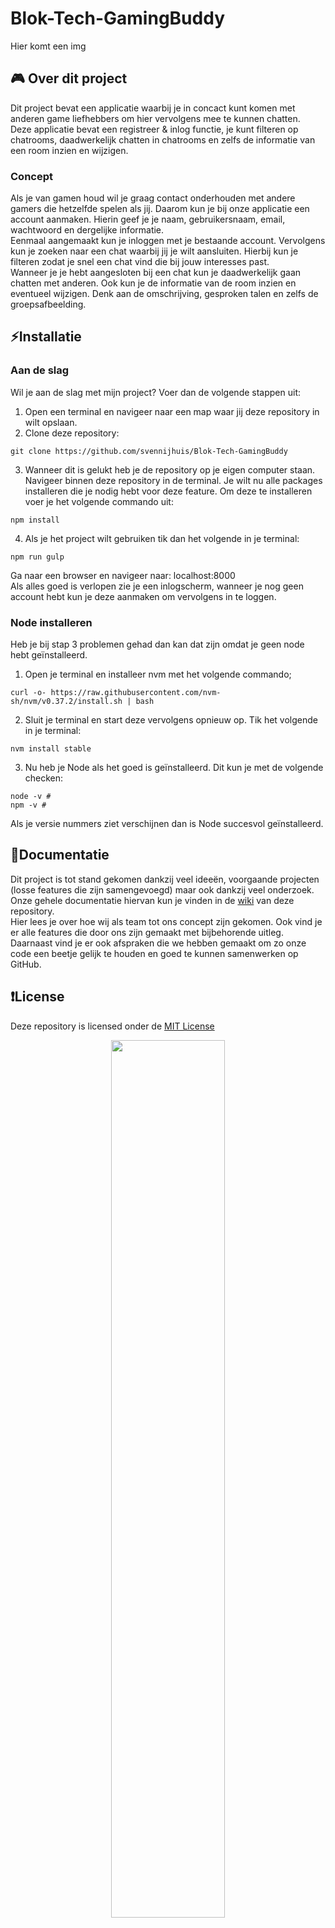 # Blok-Tech-GamingBuddy
Hier komt een img

## 🎮 Over dit project
Dit project bevat een applicatie waarbij je in concact kunt komen met anderen game liefhebbers om hier vervolgens
mee te kunnen chatten. <br>
Deze applicatie bevat een registreer & inlog functie, je kunt filteren op chatrooms, daadwerkelijk chatten in chatrooms en
zelfs de informatie van een room inzien en wijzigen.

### Concept
Als je van gamen houd wil je graag contact onderhouden met andere gamers die hetzelfde spelen als jij. Daarom kun je bij onze applicatie een account aanmaken. Hierin geef je je naam, gebruikersnaam, email, wachtwoord en dergelijke informatie. <br>
Eenmaal aangemaakt kun je inloggen met je bestaande account. Vervolgens kun je zoeken naar een chat waarbij jij je wilt aansluiten. Hierbij kun je filteren zodat je snel een chat vind die bij jouw interesses past. <br>
Wanneer je je hebt aangesloten bij een chat kun je daadwerkelijk gaan chatten met anderen. Ook kun je de informatie van de room inzien en eventueel wijzigen. Denk aan de omschrijving, gesproken talen en zelfs de groepsafbeelding.


## :zap:Installatie 
### Aan de slag
Wil je aan de slag met mijn project? Voer dan de volgende stappen uit: <br>
1.	Open een terminal en navigeer naar een map waar jij deze repository in wilt opslaan.
2.	Clone deze repository:
```
git clone https://github.com/svennijhuis/Blok-Tech-GamingBuddy
```
3.  Wanneer dit is gelukt heb je de repository op je eigen computer staan. Navigeer binnen deze repository in de terminal. Je wilt nu alle packages installeren die je nodig hebt voor deze feature. Om deze te installeren voer je het volgende commando uit: <br>
```
npm install
```
4.	Als je het project wilt gebruiken tik dan het volgende in je terminal:
```
npm run gulp
```
Ga naar een browser en navigeer naar: localhost:8000 <br>
Als alles goed is verlopen zie je een inlogscherm, wanneer je nog geen account hebt kun je deze aanmaken om vervolgens in te loggen. <br>

### Node installeren
Heb je bij stap 3 problemen gehad dan kan dat zijn omdat je geen node hebt geïnstalleerd. 
1.  Open je terminal en installeer nvm met het volgende commando;
```
curl -o- https://raw.githubusercontent.com/nvm-sh/nvm/v0.37.2/install.sh | bash
```
2.  Sluit je terminal en start deze vervolgens opnieuw op. Tik het volgende in je terminal:
```
nvm install stable
```
3.  Nu heb je Node als het goed is geïnstalleerd. Dit kun je met de volgende checken:
```
node -v # 
npm -v # 
```
Als je versie nummers ziet verschijnen dan is Node succesvol geïnstalleerd.

## :memo:Documentatie
Dit project is tot stand gekomen dankzij veel ideeën, voorgaande projecten (losse features die zijn samengevoegd) maar ook dankzij veel onderzoek. <br>
Onze gehele documentatie hiervan kun je vinden in de [wiki](https://github.com/svennijhuis/Blok-Tech-GamingBuddy/wiki) van deze repository. <br>
Hier lees je over hoe wij als team tot ons concept zijn gekomen. Ook vind je er alle features die door ons zijn gemaakt met bijbehorende uitleg. Daarnaast vind je er ook afspraken die we hebben gemaakt om zo onze code een beetje gelijk te houden en goed te kunnen samenwerken op GitHub.


## :heavy_exclamation_mark:License
Deze repository is licensed onder de [MIT License](https://github.com/svennijhuis/Blok-Tech-GamingBuddy/blob/main/LICENSE)
<p align="center">
  <img width="60%" src="https://user-images.githubusercontent.com/94171125/161564365-9135854d-ea37-4b24-850a-b8d480e3d496.png" />
</p>

## :email:Contact
Naam -  Laurens Duin <br>
E-mail - laurens.duin@hva.nl <br>
Naam -  Aris Rosbach <br>
E-mail - aris.rosbach@hva.nl <br>
Naam -  Sven Nijhuis <br>
E-mail - sven.nijhuis@hva.nl <br>
Naam -  Nina Vens <br>
E-mail - nina.vens@hva.nl <br>

Project - https://github.com/svennijhuis/Blok-Tech-GamingBuddy

